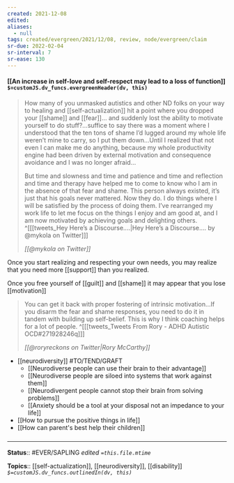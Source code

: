 ```yaml
---
created: 2021-12-08 
edited: 
aliases:
  - null
tags: created/evergreen/2021/12/08, review, node/evergreen/claim
sr-due: 2022-02-04
sr-interval: 7
sr-ease: 130
---
```


#### [[An increase in self-love and self-respect may lead to a loss of function]] `$=customJS.dv_funcs.evergreenHeader(dv, this)`

> How many of you unmasked autistics and other ND folks on your way to healing and [[self-actualization]] hit a point where you dropped your [[shame]] and [[fear]]… and suddenly lost the ability to motivate yourself to do stuff?...suffice to say there was a moment where I understood that the ten tons of shame I’d lugged around my whole life weren’t mine to carry, so I put them down...Until I realized that not even I can make me do anything, because my whole productivity engine had been driven by external motivation and consequence avoidance and I was no longer afraid...
>
> But time and slowness and time and patience and time and reflection and time and therapy have helped me to come to know who I am in the absence of that fear and shame.
> This person always existed, it’s just that his goals never mattered. Now they do. 
> I do things where I will be satisfied by the process of doing them. I’ve rearranged my work life to let me focus on the things I enjoy and am good at, and I am now motivated by achieving goals and delighting others. 
> ^[[[tweets_Hey Here’s a Discourse....|Hey Here’s a Discourse.... by @mykola on Twitter]]]
>
> <cite>[[@mykola on Twitter]]</cite>

Once you start realizing and respecting your own needs, you may realize that you need more [[support]] than you realized. 

Once you free yourself of [[guilt]] and [[shame]] it may appear that you lose [[motivation]]

> You can get it back with proper fostering of intrinsic motivation...If you disarm the fear and shame responses, you need to do it in tandem with building up self-belief. This is why I think coaching helps for a lot of people.
^[[[tweets_Tweets From Rory - ADHD Autistic OCD#271928246q]]]
>
> <cite>[[@roryreckons on Twitter|Rory McCarthy]]</cite>

- [[neurodiversity]] #TO/TEND/GRAFT 
	- [[Neurodiverse people can use their brain to their advantage]]
	- [[Neurodiverse people are siloed into systems that work against them]]
	- [[Neurodivergent people cannot stop their brain from solving problems]]
	- [[Anxiety should be a tool at your disposal not an impedance to your life]]
- [[How to pursue the positive things in life]]
- [[How can parent's best help their children]] 

### <hr class="footnote"/>

**Status**:: #EVER/SAPLING 
*edited `=this.file.mtime`*

**Topics**:: [[self-actualization]], [[neurodiversity]], [[disability]]
*`$=customJS.dv_funcs.outlinedIn(dv, this)`*

